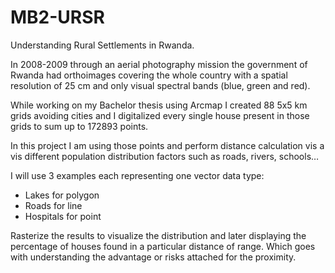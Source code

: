 # MB2-URSR
Understanding Rural Settlements in Rwanda.

In 2008-2009 through an aerial photography mission the government of Rwanda had orthoimages covering the whole country with a spatial resolution of 25 cm and only visual spectral bands (blue, green and red). 

While working on my Bachelor thesis using Arcmap I created 88 5x5 km grids avoiding cities and I digitalized every single house present in those grids to sum up to 172893 points.

In this project I am using those points and perform distance calculation vis a vis different population distribution factors such as roads, rivers, schools…

I will use 3 examples each representing one vector data type:
-	Lakes for polygon
-	Roads for line
-	Hospitals for point

Rasterize the results to visualize the distribution and later displaying the percentage of houses found in a particular distance of range. Which goes with understanding the advantage or risks attached for the proximity.
